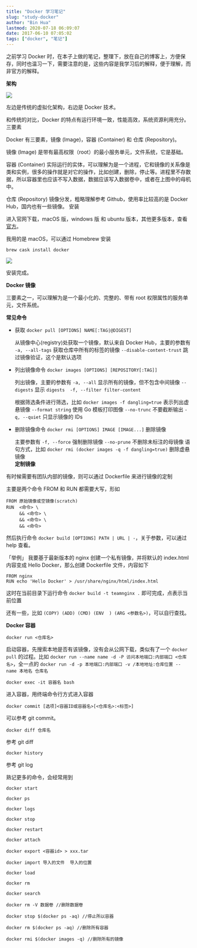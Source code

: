 ```yaml
---
title: "Docker 学习笔记"
slug: "study-docker"
author: "Bin Hua"
lastmod: 2020-07-18 06:09:07
date: 2017-06-10 07:05:02
tags: ["docker", "笔记"]
---
```


之前学习 Docker 时，在本子上做的笔记，整理下，放在自己的博客上，方便保存，同时也温习一下，需要注意的是，这些内容是我学习后的解释，便于理解，而非官方的解释。

**架构**

![](https://storage.tourcoder.com/tcblog/study-docker-01.jpg)

左边是传统的虚拟化架构，右边是 Docker 技术。

和传统的对比，Docker 的特点有运行环境一致，性能高效，系统资源利用充分。
三要素

Docker 有三要素，镜像 (Image)，容器 (Container) 和 仓库 (Repository)。

镜像 (Image) 是带有最高权限（root）的最小服务单元，文件系统，它是基础。

容器 (Container) 实际运行的实体，可以理解为是一个进程，它和镜像的关系像是类和实例，很多的操作就是对它的操作，比如创建，删除，停止等。进程里不存数据，所以容器里也应该不写入数据，数据应该写入数据卷中，或者在上图中的母机中。

仓库 (Repository) 镜像分发，粗略理解参考 Github，使用率比较高的是 Docker Hub，国内也有一些镜像。
安装

进入官网下载，macOS 版，windows 版 和 ubuntu 版本，其他更多版本，查看[官方](https://www.docker.com/)。

我用的是 macOS，可以通过 Homebrew 安装

```
brew cask install docker
```

![](https://storage.tourcoder.com/tcblog/study-docker-02.png)

安装完成。

**Docker 镜像**

三要素之一，可以理解为是一个最小化的、完整的、带有 root 权限属性的服务单元，文件系统。

**常见命令**

- 获取 `docker pull [OPTIONS] NAME[:TAG|@DIGEST]` 

    从镜像中心(registry)处获取一个镜像，默认来自 Docker Hub，主要的参数有  `-a, --all-tags`  获取仓库中所有的标签的镜像  `--disable-content-trust`  跳过镜像验证，这个是默认选项 

- 列出镜像命令 `docker images [OPTIONS] [REPOSITORY[:TAG]]` 

    列出镜像，主要的参数有  `-a, --all`  显示所有的镜像，但不包含中间镜像  `--digests`  显示 `digests  -f, --filter filter-content`  
    
    根据筛选条件进行筛选，比如 `docker images -f dangling=true` 表示列出虚悬镜像  `--format string`  使用 Go 模板打印图像  `--no-trunc` 不要截断输出  `-q, --quiet`  只显示镜像的 IDs 

- 删除镜像命令 `docker rmi [OPTIONS] IMAGE [IMAGE...]` 删除镜像

    主要参数有 `-f, --force` 强制删除镜像 `--no-prune` 不删除未标注的母镜像
    语句方式，比如 `docker rmi (docker images -q -f dangling=true)` 删除虚悬镜像   
**定制镜像**

有时候需要有团队内部的镜像，则可以通过 Dockerfile 来进行镜像的定制

主要是两个命令 FROM 和 RUN 都需要大写，形如

```
FROM 原始镜像或空镜像(scratch)
RUN  <命令> \
     && <命令> \
     && <命令> \
     && <命令>
```

然后执行命令 `docker build [OPTIONS] PATH | URL | -`，关于参数，可以通过 help 查看。

「举例」 我要基于最新版本的 nginx 创建一个私有镜像，并将默认的 index.html 内容变成 Hello Docker，那么创建 Dockerfile 文件，内容如下

```
FROM nginx
RUN echo 'Hello Docker' > /usr/share/nginx/html/index.html
```

这时在当前目录下运行命令 `docker build -t teamnginx .` 即可完成，点表示当前位置

还有一些，比如 `(COPY) (ADD) (CMD) (ENV  ) (ARG <参数名>)`，可以自行查找。

**Docker 容器**

```
docker run <仓库名>
```

启动容器，先搜索本地是否有该镜像，没有会从公网下载，类似有了一个 `docker pull` 的过程。比如 `docker run --name name -d -P 访问本地端口:内部端口 <仓库名>`，全一点的 `docker run -d -p 本地端口:内部端口 -v /本地地址:仓库位置 --name 本地名 仓库名`

```
docker exec -it 容器名 bash
```

进入容器，用终端命令行方式进入容器

```
docker commit [选项]<容器ID或容器名>[<仓库名>:<标签>]
```

可以参考 git commit。

```
docker diff 仓库名
```

参考 git diff

```
docker history
```

参考 git log

熟记更多的命令，会经常用到

```
docker start

docker ps

docker logs

docker stop

docker restart

docker attach

docker export <容器id> > xxx.tar

docker import 导入的文件  导入的位置

docker load

docker rm

docker search

docker rm -V 数据卷 //删除数据卷

docker stop $(docker ps -aq) //停止所以容器

docker rm $(docker ps -aq) //删除所有容器

docker rmi $(docker images -q) //删除所有的镜像
```